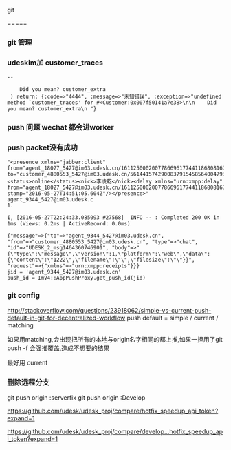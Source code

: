 git

=====

### git 管理

### udeskim加 customer_traces
```
--

    Did you mean? customer_extra
 ) return: {:code=>"4444", :message=>"未知错误", :exception=>"undefined method `customer_traces' for #<Customer:0x007f50141a7e38>\n\n    Did you mean? customer_extra\n "}
 ```
### push 问题 wechat 都会进worker
### push packet没有成功
```
"<presence xmlns="jabber:client" from="agent_18027_5427@im03.udesk.cn/16112500020077866961774411868081672461613713976093961848035" to="customer_4880553_5427@im03.udesk.cn/5614415742900837915458564004793125997916330707809512259944"><status>online</status><nick>李凌乾</nick><delay xmlns="urn:xmpp:delay" from="agent_18027_5427@im03.udesk.cn/16112500020077866961774411868081672461613713976093961848035" stamp="2016-05-27T14:51:05.604Z"/></presence>"
agent_9344_5427@im03.udesk.c
1.

I, [2016-05-27T22:24:33.085093 #27568]  INFO -- : Completed 200 OK in 1ms (Views: 0.2ms | ActiveRecord: 0.0ms)

{"message"=>{"to"=>"agent_9344_5427@im03.udesk.cn", "from"=>"customer_4880553_5427@im03.udesk.cn", "type"=>"chat", "id"=>"UDESK_2_msg1464360746901", "body"=>"{\"type\":\"message\",\"version\":1,\"platform\":\"web\",\"data\":{\"content\":\"1222\",\"filename\":\"\",\"filesize\":\"\"}}", "request"=>{"xmlns"=>"urn:xmpp:receipts"}}}
jid = 'agent_9344_5427@im03.udesk.cn'
push_id = ImV4::AppPushProxy.get_push_id(jid)
```


### git config
  http://stackoverflow.com/questions/23918062/simple-vs-current-push-default-in-git-for-decentralized-workflow
  push
    default = simple / current / matching

  如果用matching,会出现把所有的本地与origin名字相同的都上推,如果一担用了git push -f 会强推覆盖,造成不想要的结果

  最好用 current

### 删除远程分支
  git push origin :serverfix
  git push origin :Develop

https://github.com/udesk/udesk_proj/compare/hotfix_speedup_api_token?expand=1

https://github.com/udesk/udesk_proj/compare/develop...hotfix_speedup_api_token?expand=1
